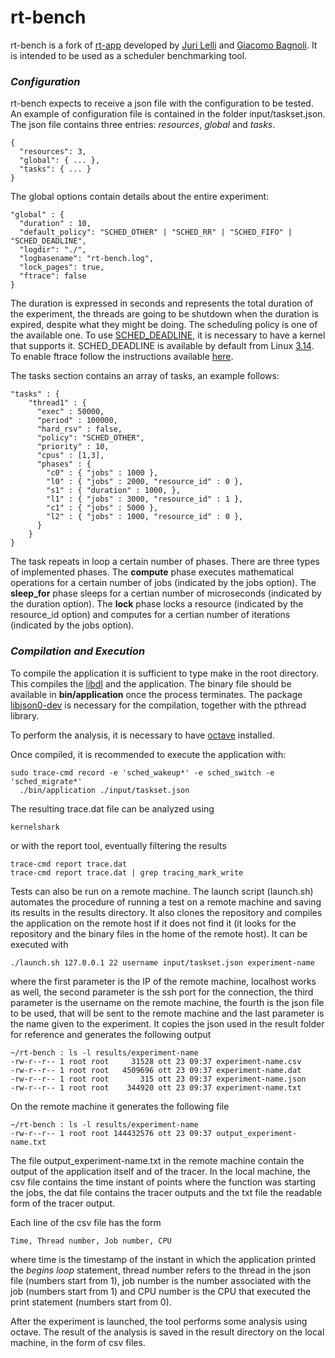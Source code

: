 rt-bench
========

rt-bench is a fork of [rt-app](https://github.com/gbagnoli/rt-app) developed
by [Juri Lelli](https://github.com/jlelli) and [Giacomo
Bagnoli](https://github.com/gbagnoli). It is intended to be used as a
scheduler benchmarking tool.

### _Configuration_
rt-bench expects to receive a json file with the configuration to be tested.
An example of configuration file is contained in the folder
input/taskset.json. The json file contains three entries: _resources_,
_global_ and _tasks_.

``` 
{
  "resources": 3,
  "global": { ... },
  "tasks": { ... }
}
``` 
The global options contain details about the entire experiment:
``` 
"global" : {
  "duration" : 10,
  "default_policy": "SCHED_OTHER" | "SCHED_RR" | "SCHED_FIFO" | "SCHED_DEADLINE",
  "logdir": "./",
  "logbasename": "rt-bench.log",
  "lock_pages": true,
  "ftrace": false
}
``` 

The duration is expressed in seconds and represents the total duration
of the experiment, the threads are going to be shutdown when the
duration is expired, despite what they might be doing. The scheduling
policy is one of the available one. To use
[SCHED_DEADLINE](http://en.wikipedia.org/wiki/SCHED_DEADLINE), it is
necessary to have a kernel that supports it. SCHED_DEADLINE is
available by default from Linux
[3.14](http://kernelnewbies.org/Linux_3.14#head-651929cdcf19cc2e2cfc7feb16b78ef963d195fe).
To enable ftrace follow the instructions available
[here](http://lwn.net/Articles/425583/).

The tasks section contains an array of tasks, an example follows:

``` 
"tasks" : {
    "thread1" : {
      "exec" : 50000,
      "period" : 100000,
      "hard_rsv" : false, 
      "policy": "SCHED_OTHER",
      "priority" : 10,
      "cpus" : [1,3],
      "phases" : {
        "c0" : { "jobs" : 1000 },
        "l0" : { "jobs" : 2000, "resource_id" : 0 },
        "s1" : { "duration" : 1000, },
        "l1" : { "jobs" : 3000, "resource_id" : 1 },
        "c1" : { "jobs" : 5000 },
        "l2" : { "jobs" : 1000, "resource_id" : 0 },
      }
    }
}
``` 

The task repeats in loop a certain number of phases. There are three types of
implemented phases. The **compute** phase executes mathematical operations for
a certain number of jobs (indicated by the jobs option).  The **sleep_for**
phase sleeps for a certian number of microseconds (indicated by the duration
option). The **lock** phase locks a resource (indicated by the resource_id
option) and computes for a certian number of iterations (indicated by the
jobs option).

### _Compilation and Execution_ ###

To compile the application it is sufficient to type make in the root
directory. This compiles the
[libdl](https://github.com/gbagnoli/rt-app/tree/master/libdl) and the
application. The binary file should be available in
**bin/application** once the process terminates. The package
[libjson0-dev](https://packages.debian.org/search?keywords=libjson0-dev)
is necessary for the compilation, together with the pthread library.

To perform the analysis, it is necessary to have
[octave](https://www.gnu.org/software/octave/) installed.

Once compiled, it is recommended to execute the application with:
```
sudo trace-cmd record -e 'sched_wakeup*' -e sched_switch -e 'sched_migrate*'
  ./bin/application ./input/taskset.json
```
The resulting trace.dat file can be analyzed using
```
kernelshark
```
or with the report tool, eventually filtering the results
```
trace-cmd report trace.dat
trace-cmd report trace.dat | grep tracing_mark_write
```

Tests can also be run on a remote machine. The launch script (launch.sh)
automates the procedure of running a test on a remote machine and saving its
results in the results directory. It also clones the repository and compiles
the application on the remote host if it does not find it (it looks for the
repository and the binary files in the home of the remote host). It can be
executed with

```
./launch.sh 127.0.0.1 22 username input/taskset.json experiment-name
```

where the first parameter is the IP of the remote machine, localhost works as
well, the second parameter is the ssh port for the connection, the third
parameter is the username on the remote machine, the fourth is the json file
to be used, that will be sent to the remote machine and the last parameter is
the name given to the experiment. It copies the json used in the result folder
for reference and generates the following output

```
~/rt-bench : ls -l results/experiment-name
-rw-r--r-- 1 root root     31528 ott 23 09:37 experiment-name.csv
-rw-r--r-- 1 root root   4509696 ott 23 09:37 experiment-name.dat
-rw-r--r-- 1 root root       315 ott 23 09:37 experiment-name.json
-rw-r--r-- 1 root root    344920 ott 23 09:37 experiment-name.txt
```

On the remote machine it generates the following file

```
~/rt-bench : ls -l results/experiment-name
-rw-r--r-- 1 root root 144432576 ott 23 09:37 output_experiment-name.txt
```

The file output_experiment-name.txt in the remote machine contain the output
of the application itself and of the tracer. In the local machine, the csv
file contains the time instant of points where the function was starting the
jobs, the dat file contains the tracer outputs and the txt file the readable
form of the tracer output.

Each line of the csv file has the form
```
Time, Thread number, Job number, CPU
```
where time is the timestamp of the instant in which the application printed
the _begins loop_ statement, thread number refers to the thread in the json
file (numbers start from 1), job number is the number associated with the job
(numbers start from 1) and CPU number is the CPU that executed the print
statement (numbers start from 0).

After the experiment is launched, the tool performs some analysis using
octave. The result of the analysis is saved in the result directory on the
local machine, in the form of csv files.
